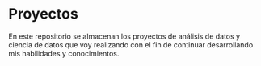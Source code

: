 # Proyectos
En este repositorio se almacenan los proyectos de análisis de datos y ciencia de datos que voy realizando con el fin de continuar desarrollando mis habilidades y conocimientos.

